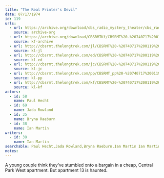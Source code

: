 ```yaml
---
title: "The Real Printer's Devil"
date: 07/17/1974
id: 119
urls: 
  - url: https://archive.org/download/cbs_radio_mystery_theater/cbs_radio_mystery_theater-0101-0150.zip/cbs_radio_mystery_theater-0101-0150%2Fcbsrmt_0119_the_real_printers_devil.mp3
    source: archive-org
  - url: https://archive.org/download/CBSRMTKf/CBSRMT%20-%20740717%200119%20The%20Real%20Printer%27s%20Devil_kf.mp3
    source: kf-archive
  - url: http://cbsrmt.thelongtrek.com/jl/CBSRMT%20-%20740717%200119%20The%20Real%20Printer%27s%20Devil_jl.mp3
    source: kl-jl
  - url: http://cbsrmt.thelongtrek.com/ed/CBSRMT%20-%20740717%200119%20The%20Real%20Printer%27s%20Devil_ed.mp3
    source: kl-ed
  - url: http://cbsrmt.thelongtrek.com/jc/CBSRMT%20-%20740717%200119%20Real%20Printer%27s%20Devil%20vbr%20kb_jc.mp3
    source: kl-jc
  - url: http://cbsrmt.thelongtrek.com/pp/CBSRMT_pp%20-%20740717%200119%20The%20Real%20Printer%27s%20Devil.mp3
    source: kl-pp
  - url: http://cbsrmt.thelongtrek.com/kf/CBSRMT%20-%20740717%200119%20The%20Real%20Printer%27s%20Devil_kf.mp3
    source: kl-kf
actors:  
  - id: 58
    name: Paul Hecht  
  - id: 69
    name: Jada Rowland  
  - id: 35
    name: Bryna Raeburn  
  - id: 38
    name: Ian Martin
writers:  
  - id: 38
    name: Ian Martin
searchable: Paul Hecht,Jada Rowland,Bryna Raeburn,Ian Martin Ian Martin
notes:  
---
```

A young couple think they've stumbled onto a bargain in a cheap, Central Park West apartment. But apartment 13 is haunted.
